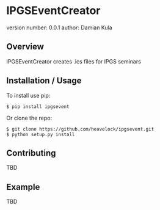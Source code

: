IPGSEventCreator
===============================

version number: 0.0.1
author: Damian Kula

Overview
--------

IPGSEventCreator creates .ics files for IPGS seminars

Installation / Usage
--------------------

To install use pip:

    $ pip install ipgsevent


Or clone the repo:

    $ git clone https://github.com/heavelock/ipgsevent.git
    $ python setup.py install
    
Contributing
------------

TBD

Example
-------

TBD